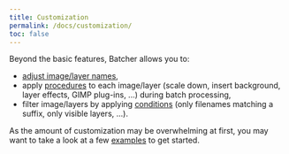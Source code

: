 ```yaml
---
title: Customization
permalink: /docs/customization/
toc: false
---
```


Beyond the basic features, Batcher allows you to:
* [adjust image/layer names](Renaming.md),
* apply [procedures](Procedures.md) to each image/layer (scale down, insert background, layer effects, GIMP plug-ins, ...) during batch processing,
* filter image/layers by applying [conditions](Conditions.md) (only filenames matching a suffix, only visible layers, ...).

As the amount of customization may be overwhelming at first, you may want to take a look at a few [examples](../Examples.md) to get started.
